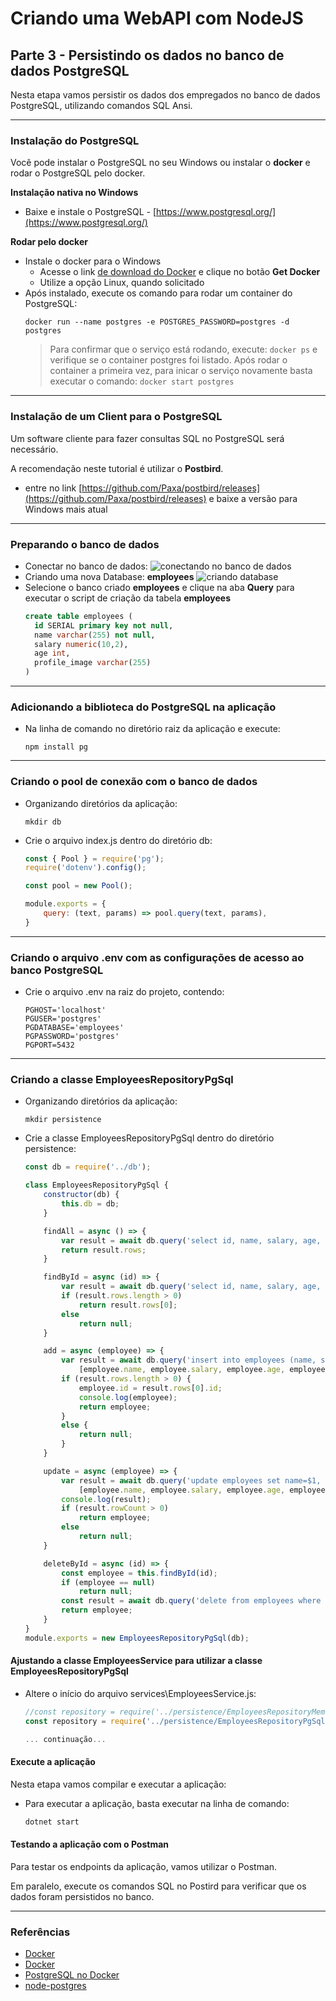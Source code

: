 # Criando uma WebAPI com NodeJS

## Parte 3 - Persistindo os dados no banco de dados PostgreSQL

Nesta etapa vamos persistir os dados dos empregados no banco de dados PostgreSQL, utilizando comandos SQL Ansi.


---
### Instalação do PostgreSQL

Você pode instalar o PostgreSQL no seu Windows ou instalar o **docker** e rodar o PostgreSQL pelo docker.

**Instalação nativa no Windows**

- Baixe e instale o PostgreSQL - [https://www.postgresql.org/](https://www.postgresql.org/)

**Rodar pelo docker**

- Instale o docker para o Windows
  - Acesse o link [de download do Docker](https://hub.docker.com/editions/community/docker-ce-desktop-windows/) e clique no botão **Get Docker**
  - Utilize a opção Linux, quando solicitado
- Após instalado, execute os comando para rodar um container do PostgreSQL:
  ```console
  docker run --name postgres -e POSTGRES_PASSWORD=postgres -d postgres
  ```
  > Para confirmar que o serviço está rodando, execute: ```docker ps``` e verifique se o container postgres foi listado.
  > Após rodar o container a primeira vez, para inicar o serviço novamente basta executar o comando: ```docker start postgres```


---
### Instalação de um Client para o PostgreSQL

Um software cliente para fazer consultas SQL no PostgreSQL será necessário.

A recomendação neste tutorial é utilizar o **Postbird**.

- entre no link [https://github.com/Paxa/postbird/releases](https://github.com/Paxa/postbird/releases) e baixe a versão para Windows mais atual


---
### Preparando o banco de dados

- Conectar no banco de dados:
  ![conectando no banco de dados](./assets/postbird01.png)
- Criando uma nova Database: **employees**
  ![criando database](./assets/postbird02.png)
- Selecione o banco criado **employees** e clique na aba **Query** para executar o script de criação da tabela **employees**
  ```sql
  create table employees (
    id SERIAL primary key not null,
    name varchar(255) not null,
    salary numeric(10,2),
    age int,
    profile_image varchar(255)
  )
  ```


---
### Adicionando a biblioteca do PostgreSQL na aplicação

- Na linha de comando no diretório raiz da aplicação e execute:
  ```console
  npm install pg
  ```


---
### Criando o pool de conexão com o banco de dados

- Organizando diretórios da aplicação:
  ```console
  mkdir db
  ```
- Crie o arquivo index.js dentro do diretório db:
  ```js
  const { Pool } = require('pg');
  require('dotenv').config();

  const pool = new Pool();

  module.exports = {
      query: (text, params) => pool.query(text, params),
  }
  ```


---
### Criando o arquivo .env com as configurações de acesso ao banco PostgreSQL

- Crie o arquivo .env na raiz do projeto, contendo:
  ```none
  PGHOST='localhost'
  PGUSER='postgres'
  PGDATABASE='employees'
  PGPASSWORD='postgres'
  PGPORT=5432
  ```


---
### Criando a classe EmployeesRepositoryPgSql

- Organizando diretórios da aplicação:
  ```console
  mkdir persistence
  ```
- Crie a classe EmployeesRepositoryPgSql dentro do diretório persistence:
  ```js
  const db = require('../db');
  
  class EmployeesRepositoryPgSql {
      constructor(db) {
          this.db = db;
      }

      findAll = async () => {
          var result = await db.query('select id, name, salary, age, profile_image as profile_image from employees');
          return result.rows;
      }

      findById = async (id) => {
          var result = await db.query('select id, name, salary, age, profile_image as profile_image from employees where id=$1 ', [id]);
          if (result.rows.length > 0)
              return result.rows[0];
          else
              return null;
      }

      add = async (employee) => {
          var result = await db.query('insert into employees (name, salary, age, profile_image) values ($1, $2, $3, $4) RETURNING id',
              [employee.name, employee.salary, employee.age, employee.profile_image]);
          if (result.rows.length > 0) {
              employee.id = result.rows[0].id;
              console.log(employee);
              return employee;
          }
          else {
              return null;
          }
      }

      update = async (employee) => {
          var result = await db.query('update employees set name=$1, salary=$2, age=$3, profile_image=$4 where id=$5',
              [employee.name, employee.salary, employee.age, employee.profile_image, employee.id]);
          console.log(result);
          if (result.rowCount > 0)
              return employee;
          else
              return null;
      }

      deleteById = async (id) => {
          const employee = this.findById(id);
          if (employee == null)
              return null;
          const result = await db.query('delete from employees where id=$1', [id]);
          return employee;
      }
  }
  module.exports = new EmployeesRepositoryPgSql(db);
  ```


#### Ajustando a classe EmployeesService para utilizar a classe EmployeesRepositoryPgSql

- Altere o início do arquivo services\EmployeesService.js:
  ```js
  //const repository = require('../persistence/EmployeesRepositoryMemory');
  const repository = require('../persistence/EmployeesRepositoryPgSql');
  
  ... continuação...
  ```

#### Execute a aplicação

Nesta etapa vamos compilar e executar a aplicação:

- Para executar a aplicação, basta executar na linha de comando:
  ```csharp
  dotnet start
  ```

#### Testando a aplicação com o Postman

Para testar os endpoints da aplicação, vamos utilizar o Postman.

Em paralelo, execute os comandos SQL no Postird para verificar que os dados foram persistidos no banco.


---
### Referências
 - [Docker](https://hub.docker.com/editions/community/docker-ce-desktop-windows/)
 - [Docker](https://docs.docker.com/docker-for-windows/install-windows-home/)
 - [PostgreSQL no Docker](https://hub.docker.com/_/postgres)
 - [node-postgres](https://node-postgres.com/)
